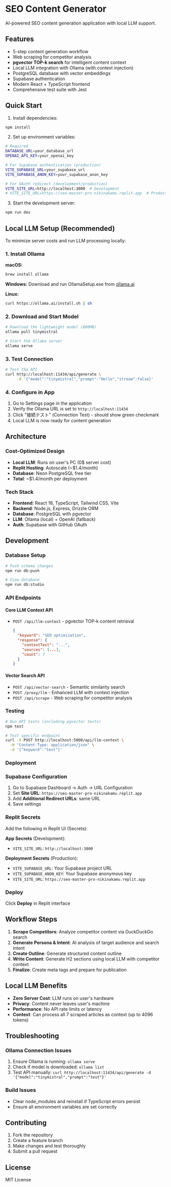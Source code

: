 # SEO Content Generator

AI-powered SEO content generation application with local LLM support.

## Features

- 5-step content generation workflow
- Web scraping for competitor analysis
- **pgvector TOP-k search** for intelligent content context
- Local LLM integration with Ollama (with context injection)
- PostgreSQL database with vector embeddings
- Supabase authentication
- Modern React + TypeScript frontend
- Comprehensive test suite with Jest

## Quick Start

1. Install dependencies:
```bash
npm install
```

2. Set up environment variables:
```bash
# Required
DATABASE_URL=your_database_url
OPENAI_API_KEY=your_openai_key

# For Supabase authentication (production)
VITE_SUPABASE_URL=your_supabase_url
VITE_SUPABASE_ANON_KEY=your_supabase_anon_key

# For OAuth redirect (development/production)
VITE_SITE_URL=http://localhost:3000  # Development
# VITE_SITE_URL=https://seo-master-pro-nikinakamu.replit.app  # Production
```

3. Start the development server:
```bash
npm run dev
```

## Local LLM Setup (Recommended)

To minimize server costs and run LLM processing locally:

### 1. Install Ollama

**macOS:**
```bash
brew install ollama
```

**Windows:**
Download and run OllamaSetup.exe from [ollama.ai](https://ollama.ai)

**Linux:**
```bash
curl https://ollama.ai/install.sh | sh
```

### 2. Download and Start Model

```bash
# Download the lightweight model (800MB)
ollama pull tinymistral

# Start the Ollama server
ollama serve
```

### 3. Test Connection

```bash
# Test the API
curl http://localhost:11434/api/generate \
     -d '{"model":"tinymistral","prompt":"Hello","stream":false}'
```

### 4. Configure in App

1. Go to Settings page in the application
2. Verify the Ollama URL is set to `http://localhost:11434`
3. Click "接続テスト" (Connection Test) - should show green checkmark
4. Local LLM is now ready for content generation

## Architecture

### Cost-Optimized Design
- **Local LLM**: Runs on user's PC (0$ server cost)
- **Replit Hosting**: Autoscale (~$1.4/month)
- **Database**: Neon PostgreSQL free tier
- **Total**: ~$1.4/month per deployment

### Tech Stack
- **Frontend**: React 18, TypeScript, Tailwind CSS, Vite
- **Backend**: Node.js, Express, Drizzle ORM
- **Database**: PostgreSQL with pgvector
- **LLM**: Ollama (local) + OpenAI (fallback)
- **Auth**: Supabase with GitHub OAuth

## Development

### Database Setup
```bash
# Push schema changes
npm run db:push

# View database
npm run db:studio
```

### API Endpoints

#### Core LLM Context API
- `POST /api/llm-context` - pgvector TOP-k content retrieval
  ```json
  {
    "keyword": "SEO optimization",
    "response": {
      "contextText": "...",
      "sources": [...],
      "count": 7
    }
  }
  ```

#### Vector Search API
- `POST /api/vector-search` - Semantic similarity search
- `POST /proxy/llm` - Enhanced LLM with context injection
- `POST /api/scrape` - Web scraping for competitor analysis

### Testing
```bash
# Run API tests (including pgvector tests)
npm test

# Test specific endpoint
curl -X POST http://localhost:5000/api/llm-context \
  -H "Content-Type: application/json" \
  -d '{"keyword":"test"}'
```

### Deployment

### Supabase Configuration
1. Go to Supabase Dashboard → Auth → URL Configuration
2. Set **Site URL**: `https://seo-master-pro-nikinakamu.replit.app`
3. Add **Additional Redirect URLs**: same URL
4. Save settings

### Replit Secrets
Add the following in Replit UI (Secrets):

**App Secrets** (Development):
- `VITE_SITE_URL`: `http://localhost:3000`

**Deployment Secrets** (Production):
- `VITE_SUPABASE_URL`: Your Supabase project URL
- `VITE_SUPABASE_ANON_KEY`: Your Supabase anonymous key  
- `VITE_SITE_URL`: `https://seo-master-pro-nikinakamu.replit.app`

### Deploy
Click **Deploy** in Replit interface

## Workflow Steps

1. **Scrape Competitors**: Analyze competitor content via DuckDuckGo search
2. **Generate Persona & Intent**: AI analysis of target audience and search intent  
3. **Create Outline**: Generate structured content outline
4. **Write Content**: Generate H2 sections using local LLM with competitor context
5. **Finalize**: Create meta tags and prepare for publication

## Local LLM Benefits

- **Zero Server Cost**: LLM runs on user's hardware
- **Privacy**: Content never leaves user's machine
- **Performance**: No API rate limits or latency
- **Context**: Can process all 7 scraped articles as context (up to 4096 tokens)

## Troubleshooting

### Ollama Connection Issues
1. Ensure Ollama is running: `ollama serve`
2. Check if model is downloaded: `ollama list`
3. Test API manually: `curl http://localhost:11434/api/generate -d '{"model":"tinymistral","prompt":"test"}'`

### Build Issues
- Clear node_modules and reinstall if TypeScript errors persist
- Ensure all environment variables are set correctly

## Contributing

1. Fork the repository
2. Create a feature branch
3. Make changes and test thoroughly
4. Submit a pull request

## License

MIT License